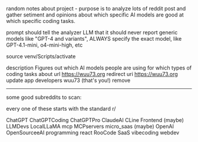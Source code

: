 random notes about project - purpose is to analyze lots of reddit post and gather setiment and opinions about which specific AI models are good at which specific coding tasks.

prompt should tell the analyzer LLM that it should never report generic models like "GPT-4 and variants", ALWAYS specify the exact model, like GPT-4.1-mini, o4-mini-high, etc

source venv/Scripts/activate

description
Figures out which AI models people are using for which types of coding tasks
about url
https://wuu73.org
redirect uri
https://wuu73.org
update app
developers
wuu73 (that's you!) remove

---

some good subreddits to scan:

every one of these starts with the standard r/

ChatGPT
ChatGPTCoding
ChatGPTPro
ClaudeAI
CLine
Frontend (maybe)
LLMDevs
LocalLLaMA
mcp
MCPservers
micro_saas (maybe)
OpenAI
OpenSourceeAI
programming
react
RooCode
SaaS
vibecoding
webdev
